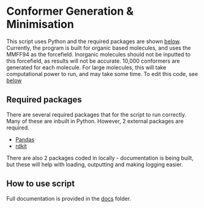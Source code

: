 # Conformer Generation & Minimisation
This script uses Python and the required packages are shown [below](#required-packages). 
Currently, the program is built for organic based molecules, and uses the MMFF94 as the forcefield. Inorganic molecules should not be inputted to this forcefield, as results will not be accurate. 
10,000 conformers are generated for each molecule. For large molecules, this will take computational power to run, and may take some time. To edit this code, see [below](#editing-for-large-molecules)

## Required packages
There are several required packages that for the script to run correctly. Many of these are inbuilt in Python. However, 2 external packages are required. 
* [Pandas](https://pandas.pydata.org/)
* [rdkit](https://www.rdkit.org/)

There are also 2 packages coded in locally - documentation is being built, but these will help with loading, outputting and making logging easier. 

## How to use script
Full documentation is  provided in the [docs](/docs/Main.Md) folder. 